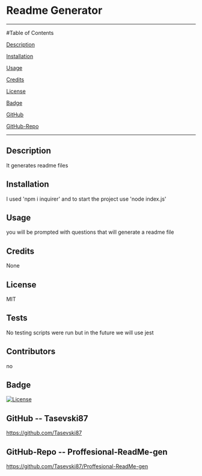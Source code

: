 # Readme Generator
------------------------------------------------
#Table of Contents

[Description](#Description)

[Installation](#Installation)

[Usage](#Usage)

[Credits](#Credits)

[License](#License)

[Badge](#Badge)

[GitHub](#GitHub)

[GitHub-Repo](#Github-Repo)

-------------------------------------------------

## Description
It generates readme files

## Installation
I used 'npm i inquirer' and to start the project use 'node index.js'

## Usage
you will be prompted with questions that will generate a readme file

## Credits
None

## License
MIT

## Tests
No testing scripts were run but in the future we will use jest

## Contributors
no

## Badge
[![License](https://img.shields.io/badge/License-MIT-blue.svg)](https://opensource.org/licenses/MIT)

## GitHub -- Tasevski87
https://github.com/Tasevski87

## GitHub-Repo -- Proffesional-ReadMe-gen
https://github.com/Tasevski87/Proffesional-ReadMe-gen

